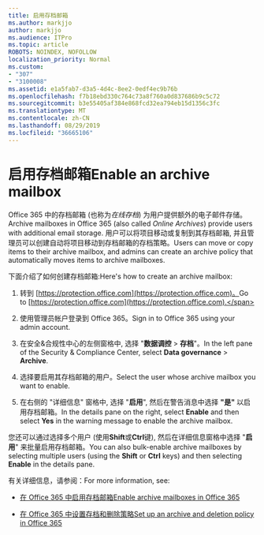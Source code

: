 ```yaml
---
title: 启用存档邮箱
ms.author: markjjo
author: markjjo
ms.audience: ITPro
ms.topic: article
ROBOTS: NOINDEX, NOFOLLOW
localization_priority: Normal
ms.custom:
- "307"
- "3100008"
ms.assetid: e1a5fab7-d3a5-4d4c-8ee2-0edf4ec9b76b
ms.openlocfilehash: f7b18ebd330c764c73a8f760a0d837686b9c5c72
ms.sourcegitcommit: b3e55405af384e868fcd32ea794eb15d1356c3fc
ms.translationtype: MT
ms.contentlocale: zh-CN
ms.lasthandoff: 08/29/2019
ms.locfileid: "36665106"
---
```

# <a name="enable-an-archive-mailbox"></a><span data-ttu-id="6f497-102">启用存档邮箱</span><span class="sxs-lookup"><span data-stu-id="6f497-102">Enable an archive mailbox</span></span>

<span data-ttu-id="6f497-103">Office 365 中的存档邮箱 (也称为*在线存档*) 为用户提供额外的电子邮件存储。</span><span class="sxs-lookup"><span data-stu-id="6f497-103">Archive mailboxes in Office 365 (also called  *Online Archives*) provide users with additional email storage.</span></span> <span data-ttu-id="6f497-104">用户可以将项目移动或复制到其存档邮箱, 并且管理员可以创建自动将项目移动到存档邮箱的存档策略。</span><span class="sxs-lookup"><span data-stu-id="6f497-104">Users can move or copy items to their archive mailbox, and admins can create an archive policy that automatically moves items to archive mailboxes.</span></span>
  
<span data-ttu-id="6f497-105">下面介绍了如何创建存档邮箱:</span><span class="sxs-lookup"><span data-stu-id="6f497-105">Here's how to create an archive mailbox:</span></span>
  
1. <span data-ttu-id="6f497-106">转到 [https://protection.office.com](https://protection.office.com)。</span><span class="sxs-lookup"><span data-stu-id="6f497-106">Go to [https://protection.office.com](https://protection.office.com).</span></span>

2. <span data-ttu-id="6f497-107">使用管理员帐户登录到 Office 365。</span><span class="sxs-lookup"><span data-stu-id="6f497-107">Sign in to Office 365 using your admin account.</span></span>

3. <span data-ttu-id="6f497-108">在安全&amp;合规性中心的左侧窗格中, 选择 "**数据调控** \> **存档**"。</span><span class="sxs-lookup"><span data-stu-id="6f497-108">In the left pane of the Security &amp; Compliance Center, select **Data governance** \> **Archive**.</span></span>

4. <span data-ttu-id="6f497-109">选择要启用其存档邮箱的用户。</span><span class="sxs-lookup"><span data-stu-id="6f497-109">Select the user whose archive mailbox you want to enable.</span></span>

5. <span data-ttu-id="6f497-110">在右侧的 "详细信息" 窗格中, 选择 "**启用**", 然后在警告消息中选择 **"是"** 以启用存档邮箱。</span><span class="sxs-lookup"><span data-stu-id="6f497-110">In the details pane on the right, select **Enable** and then select **Yes** in the warning message to enable the archive mailbox.</span></span>

<span data-ttu-id="6f497-111">您还可以通过选择多个用户 (使用**Shift**或**Ctrl**键), 然后在详细信息窗格中选择 "**启用**" 来批量启用存档邮箱。</span><span class="sxs-lookup"><span data-stu-id="6f497-111">You can also bulk-enable archive mailboxes by selecting multiple users (using the **Shift** or **Ctrl** keys) and then selecting **Enable** in the details pane.</span></span>
  
<span data-ttu-id="6f497-112">有关详细信息，请参阅：</span><span class="sxs-lookup"><span data-stu-id="6f497-112">For more information, see:</span></span>
  
- [<span data-ttu-id="6f497-113">在 Office 365 中启用存档邮箱</span><span class="sxs-lookup"><span data-stu-id="6f497-113">Enable archive mailboxes in Office 365</span></span>](https://support.office.com/article/enable-archive-mailboxes-in-the-office-365-security-compliance-center-268a109e-7843-405b-bb3d-b9393b2342ce)

- [<span data-ttu-id="6f497-114">在 Office 365 中设置存档和删除策略</span><span class="sxs-lookup"><span data-stu-id="6f497-114">Set up an archive and deletion policy in Office 365</span></span>](https://support.office.com/article/Set-up-an-archive-and-deletion-policy-for-mailboxes-in-your-Office-365-organization-ec3587e4-7b4a-40fb-8fb8-8aa05aeae2ce)
